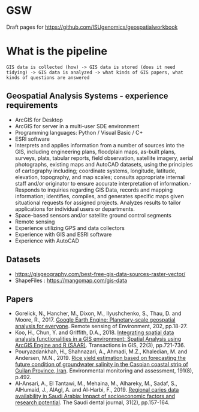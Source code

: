 # GSW
Draft pages for https://github.com/ISUgenomics/geospatialworkbook

# What is the pipeline

```
GIS data is collected (how) -> GIS data is stored (does it need tidying) -> GIS data is analyzed -> what kinds of GIS papers, what kinds of questions are answered
```

## Geospatial Analysis Systems - experience requirements

* ArcGIS for Desktop
* ArcGIS for server in a multi-user SDE environment
* Programming languages: Python / Visual Basic / C+
* ESRI software
* Interprets and applies information from a number of sources into the GIS, including engineering plans, floodplain maps, as-built plans, surveys, plats, tabular reports, field observation, satellite imagery, aerial photographs, existing maps and AutoCAD datasets, using the principles of cartography including; coordinate systems, longitude, latitude, elevation, topography, and map scales; consults appropriate internal staff and/or originator to ensure accurate interpretation of information.· Responds to inquiries regarding GIS Data, records and mapping information; identifies, compiles, and generates specific maps given situational requests for assigned projects. Analyzes results to tailor applications for individual users or departments.
* Space-based sensors and/or satellite ground control segments 
* Remote sensing
* Experience utilizing GPS and data collectors
* Experience with GIS and ESRI software
* Experience with AutoCAD

## Datasets

* https://gisgeography.com/best-free-gis-data-sources-raster-vector/
* ShapeFiles : https://mangomap.com/gis-data

## Papers

* Gorelick, N., Hancher, M., Dixon, M., Ilyushchenko, S., Thau, D. and Moore, R., 2017. [Google Earth Engine: Planetary-scale geospatial analysis for everyone](https://www.sciencedirect.com/science/article/pii/S0034425717302900#!). Remote sensing of Environment, 202, pp.18-27.
* Koo, H., Chun, Y. and Griffith, D.A., 2018. [Integrating spatial data analysis functionalities in a GIS environment: Spatial Analysis using ArcGIS Engine and R (SAAR)](https://www.ncbi.nlm.nih.gov/pmc/articles/PMC6392199/). Transactions in GIS, 22(3), pp.721-736.
* Pouryazdankhah, H., Shahnazari, A., Ahmadi, M.Z., Khaledian, M. and Andersen, M.N., 2019. [Rice yield estimation based on forecasting the future condition of groundwater salinity in the Caspian coastal strip of Guilan Province, Iran](https://pubmed.ncbi.nlm.nih.gov/31300895/). Environmental monitoring and assessment, 191(8), p.492.
* Al-Ansari, A., El Tantawi, M., Mehaina, M., Alhareky, M., Sadaf, S., AlHumaid, J., AlAgl, A. and Al-Harbi, F., 2019. [Regional caries data availability in Saudi Arabia: Impact of socioeconomic factors and research potential](https://pubmed.ncbi.nlm.nih.gov/30983824/). The Saudi dental journal, 31(2), pp.157-164.

